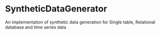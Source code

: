 # SyntheticDataGenerator
An implementation of synthetic data generation for Single table, Relational database and time series data
